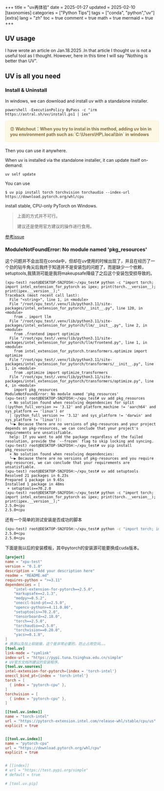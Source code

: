 +++
title = "uv再体验"
date = 2025-01-27
updated = 2025-02-10
[taxonomies]
categories = ["Python Tips"]
tags = ["conda", "python","uv"]
[extra]
lang = "zh"
toc = true
comment = true
math = true
mermaid = true
+++

## UV usage

I have wrote an article on Jan.18.2025 .In that article I thought uv is not a useful tool as I thought. However, here in this time I will say "Nothing is better than UV".

## UV is all you need

### Install & Uninstall

In windows, we can download and install uv with a standalone installer.

```shell
powershell -ExecutionPolicy ByPass -c "irm https://astral.sh/uv/install.ps1 | iex"
```

<div style="padding: 15px; border: 1px solid transparent; border-color: transparent; margin-bottom: 20px; border-radius: 4px; color: #8a6d3b;; background-color: #fcf8e3; border-color: #faebcc;">
&#x1F628<b> Watchout：When you try to instal in this method, adding uv bin in you environment path such as:`C:\Users\HP\.local\bin` in windows</b>
</div>

Then you can use it anywhere.

When uv is installed via the standalone installer, it can update itself on-demand:

```shell
uv self update
```

You can use

```shell
$ uv pip install torch torchvision torchaudio --index-url https://download.pytorch.org/whl/cpu
```

install stable, CPU-only PyTorch on Windows.

> 上面的方式并不可行。
>
> 建议还是使用官方建议的操作进行食用。

[参考issue](https://github.com/astral-sh/uv/issues/8344#issuecomment-2426120753)

### ModuleNotFoundError: No module named 'pkg_resources'

这个问题并不会出现在conda中，但却在uv使用的时候出现了，并且在经历了一个劲的钻牛角尖后我终于知道并不是安装包的问题了，而是缺少一个依赖，setuptools,我猜测可能是我将makeupsafe降级了之后这个安装包受损导致的。

```shell
(xpu-test) root@DESKTOP-SN2FD5H:~/xpu_test# python -c "import torch; import intel_extension_for_pytorch as ipex; print(torch.__version__); print(ipex.__version__);"
Traceback (most recent call last):
  File "<string>", line 1, in <module>
  File "/root/xpu_test/.venv/lib/python3.11/site-packages/intel_extension_for_pytorch/__init__.py", line 120, in <module>
    from . import llm
  File "/root/xpu_test/.venv/lib/python3.11/site-packages/intel_extension_for_pytorch/llm/__init__.py", line 2, in <module>
    from .frontend import optimize
  File "/root/xpu_test/.venv/lib/python3.11/site-packages/intel_extension_for_pytorch/llm/frontend.py", line 1, in <module>
    from intel_extension_for_pytorch.transformers.optimize import optimize
  File "/root/xpu_test/.venv/lib/python3.11/site-packages/intel_extension_for_pytorch/transformers/__init__.py", line 1, in <module>
    from .optimize import optimize_transformers
  File "/root/xpu_test/.venv/lib/python3.11/site-packages/intel_extension_for_pytorch/transformers/optimize.py", line 4, in <module>
    import pkg_resources
ModuleNotFoundError: No module named 'pkg_resources'
(xpu-test) root@DESKTOP-SN2FD5H:~/xpu_test# uv add pkg_resources
  × No solution found when resolving dependencies for split ((python_full_version >= '3.12' and platform_machine != 'aarch64' and sys_platform == 'linux') or
  │ (python_full_version >= '3.12' and sys_platform != 'darwin' and sys_platform != 'linux')):
  ╰─▶ Because there are no versions of pkg-resources and your project depends on pkg-resources, we can conclude that your project's requirements are unsatisfiable.
  help: If you want to add the package regardless of the failed resolution, provide the `--frozen` flag to skip locking and syncing.
(xpu-test) root@DESKTOP-SN2FD5H:~/xpu_test# uv pip install pkg_resources
  × No solution found when resolving dependencies:
  ╰─▶ Because there are no versions of pkg-resources and you require pkg-resources, we can conclude that your requirements are unsatisfiable.
(xpu-test) root@DESKTOP-SN2FD5H:~/xpu_test# uv add setuptools
Resolved 21 packages in 6.23s
Prepared 1 package in 9.65s
Installed 1 package in 48ms
 + setuptools==70.2.0
(xpu-test) root@DESKTOP-SN2FD5H:~/xpu_test# python -c "import torch; import intel_extension_for_pytorch as ipex; print(torch.__version__); print(ipex.__version__);"
2.5.0+cpu
2.5.0+cpu
```



还有一个简单的测试安装是否成功的脚本

```bash
(xpu-test) root@DESKTOP-SN2FD5H:~/xpu_test# python -c "import torch; import intel_extension_for_pytorch as ipex; print(torch.__version__); print(ipex.__version__);"
2.5.0+cpu
2.5.0+cpu
```

下面是我以后的安装模板，其中pytorch的安装源可能要换成cuda版本。

```toml
[project]
name = "xpu-test"
version = "0.1.0"
description = "Add your description here"
readme = "README.md"
requires-python = ">=3.11"
dependencies = [
    "intel-extension-for-pytorch==2.5.0",
    "markupsafe==2.1.3",
    "medpy>=0.5.2",
    "oneccl-bind-pt==2.5.0",
    "opencv-python>=4.11.0.86",
    "setuptools>=70.2.0",
    "tensorboard>=2.18.0",
    "torch==2.5.0",
    "torchaudio==2.5.0",
    "torchvision==0.20.0",
    "yacs>=0.1.8",
]
# 换源以及加上软链接，这个是非常必要的，防止占用空间。。。
[tool.uv]
link-mode = "symlink"
index-url = "https://pypi.tuna.tsinghua.edu.cn/simple"
# UV官方文档所建议的安装程序。
[tool.uv.sources]
intel-extension-for-pytorch={index = 'torch-intel'}
oneccl_bind_pt={index = 'torch-intel'}
torch = [
  { index = "pytorch-cpu" },
]
torchvision = [
  { index = "pytorch-cpu" },
]

[[tool.uv.index]]
name = "torch-intel"
url = "https://pytorch-extension.intel.com/release-whl/stable/cpu/us"
explicit = true


[[tool.uv.index]]
name = "pytorch-cpu"
url = "https://download.pytorch.org/whl/cpu"
explicit = true


# [[index]]
# url = "https://test.pypi.org/simple"
# default = true

# [tool.uv.pip]


```




